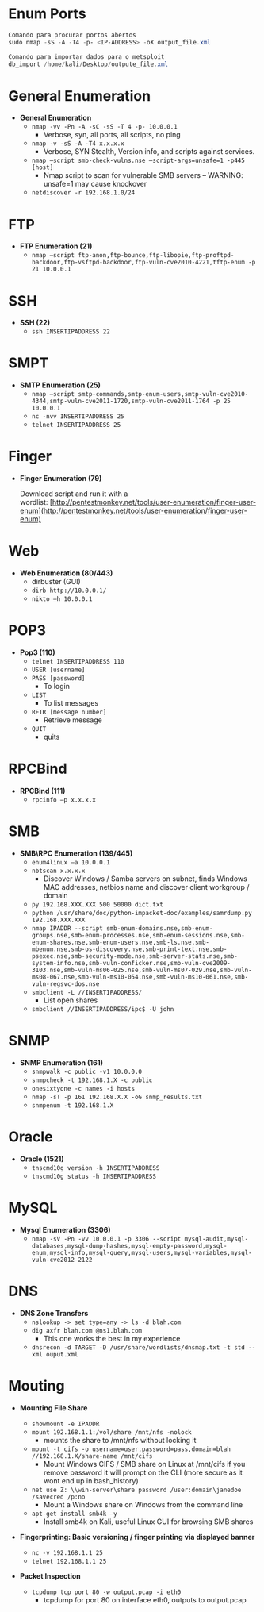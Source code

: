 # Enum Ports

```powershell
Comando para procurar portos abertos
sudo nmap -sS -A -T4 -p- <IP-ADDRESS> -oX output_file.xml

Comando para importar dados para o metsploit
db_import /home/kali/Desktop/outpute_file.xml
```

# General Enumeration

- **General Enumeration**
    - `nmap -vv -Pn -A -sC -sS -T 4 -p- 10.0.0.1`
        - Verbose, syn, all ports, all scripts, no ping
    - `nmap -v -sS -A -T4 x.x.x.x`
        - Verbose, SYN Stealth, Version info, and scripts against services.
    - `nmap –script smb-check-vulns.nse –script-args=unsafe=1 -p445 [host]`
        - Nmap script to scan for vulnerable SMB servers – WARNING: unsafe=1 may cause knockover
    - `netdiscover -r 192.168.1.0/24`

# FTP

- **FTP Enumeration (21)**
    - `nmap –script ftp-anon,ftp-bounce,ftp-libopie,ftp-proftpd-backdoor,ftp-vsftpd-backdoor,ftp-vuln-cve2010-4221,tftp-enum -p 21 10.0.0.1`

# SSH

- **SSH (22)**
    - `ssh INSERTIPADDRESS 22`

# SMPT

- **SMTP Enumeration (25)**
    - `nmap –script smtp-commands,smtp-enum-users,smtp-vuln-cve2010-4344,smtp-vuln-cve2011-1720,smtp-vuln-cve2011-1764 -p 25 10.0.0.1`
    - `nc -nvv INSERTIPADDRESS 25`
    - `telnet INSERTIPADDRESS 25`

# Finger

- **Finger Enumeration (79)**
    
    Download script and run it with a wordlist: [http://pentestmonkey.net/tools/user-enumeration/finger-user-enum](http://pentestmonkey.net/tools/user-enumeration/finger-user-enum)
    

# Web

- **Web Enumeration (80/443)**
    - dirbuster (GUI)
    - `dirb http://10.0.0.1/`
    - `nikto –h 10.0.0.1`

# POP3

- **Pop3 (110)**
    - `telnet INSERTIPADDRESS 110`
    - `USER [username]`
    - `PASS [password]`
        - To login
    - `LIST`
        - To list messages
    - `RETR [message number]`
        - Retrieve message
    - `QUIT`
        - quits

# RPCBind

- **RPCBind (111)**
    - `rpcinfo –p x.x.x.x`

# SMB

- **SMB\RPC Enumeration (139/445)**
    - `enum4linux –a 10.0.0.1`
    - `nbtscan x.x.x.x`
        - Discover Windows / Samba servers on subnet, finds Windows MAC addresses, netbios name and discover client workgroup / domain
    - `py 192.168.XXX.XXX 500 50000 dict.txt`
    - `python /usr/share/doc/python-impacket-doc/examples/samrdump.py 192.168.XXX.XXX`
    - `nmap IPADDR --script smb-enum-domains.nse,smb-enum-groups.nse,smb-enum-processes.nse,smb-enum-sessions.nse,smb-enum-shares.nse,smb-enum-users.nse,smb-ls.nse,smb-mbenum.nse,smb-os-discovery.nse,smb-print-text.nse,smb-psexec.nse,smb-security-mode.nse,smb-server-stats.nse,smb-system-info.nse,smb-vuln-conficker.nse,smb-vuln-cve2009-3103.nse,smb-vuln-ms06-025.nse,smb-vuln-ms07-029.nse,smb-vuln-ms08-067.nse,smb-vuln-ms10-054.nse,smb-vuln-ms10-061.nse,smb-vuln-regsvc-dos.nse`
    - `smbclient -L //INSERTIPADDRESS/`
        - List open shares
    - `smbclient //INSERTIPADDRESS/ipc$ -U john`

# SNMP

- **SNMP Enumeration (161)**
    - `snmpwalk -c public -v1 10.0.0.0`
    - `snmpcheck -t 192.168.1.X -c public`
    - `onesixtyone -c names -i hosts`
    - `nmap -sT -p 161 192.168.X.X -oG snmp_results.txt`
    - `snmpenum -t 192.168.1.X`

# Oracle

- **Oracle (1521)**
    - `tnscmd10g version -h INSERTIPADDRESS`
    - `tnscmd10g status -h INSERTIPADDRESS`

# MySQL

- **Mysql Enumeration (3306)**
    - `nmap -sV -Pn -vv 10.0.0.1 -p 3306 --script mysql-audit,mysql-databases,mysql-dump-hashes,mysql-empty-password,mysql-enum,mysql-info,mysql-query,mysql-users,mysql-variables,mysql-vuln-cve2012-2122`

# DNS

- **DNS Zone Transfers**
    - `nslookup -> set type=any -> ls -d blah.com`
    - `dig axfr blah.com @ns1.blah.com`
        - This one works the best in my experience
    - `dnsrecon -d TARGET -D /usr/share/wordlists/dnsmap.txt -t std --xml ouput.xml`

# Mouting

- **Mounting File Share**
    - `showmount -e IPADDR`
    - `mount 192.168.1.1:/vol/share /mnt/nfs -nolock`
        - mounts the share to /mnt/nfs without locking it
    - `mount -t cifs -o username=user,password=pass,domain=blah //192.168.1.X/share-name /mnt/cifs`
        - Mount Windows CIFS / SMB share on Linux at /mnt/cifs if you remove password it will prompt on the CLI (more secure as it wont end up in bash_history)
    - `net use Z: \\win-server\share password /user:domain\janedoe /savecred /p:no`
        - Mount a Windows share on Windows from the command line
    - `apt-get install smb4k –y`
        - Install smb4k on Kali, useful Linux GUI for browsing SMB shares

- **Fingerprinting: Basic versioning / finger printing via displayed banner**
    - `nc -v 192.168.1.1 25`
    - `telnet 192.168.1.1 25`
- **Packet Inspection**
    - `tcpdump tcp port 80 -w output.pcap -i eth0`
        - tcpdump for port 80 on interface eth0, outputs to output.pcap